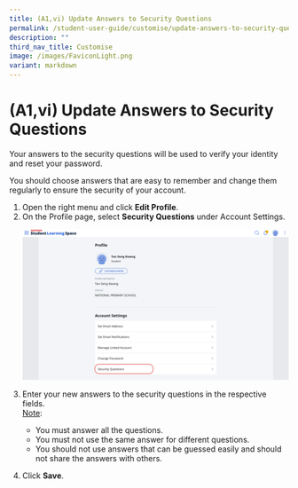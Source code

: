 ```yaml
---
title: (A1,vi) Update Answers to Security Questions
permalink: /student-user-guide/customise/update-answers-to-security-questions/
description: ""
third_nav_title: Customise
image: /images/FaviconLight.png
variant: markdown
---
```

<h1 id="update-answers-to-security-questions">(A1,vi) Update Answers to Security Questions</h1>
<p>Your answers to the security questions will be used to verify your identity and reset your password.</p>
<p>You should choose answers that are easy to remember and change them regularly to ensure the security of your account.</p>
<ol>
<li>Open the right menu and click <strong>Edit Profile</strong>. </li>
<li>On the Profile page, select <strong>Security Questions</strong> under Account Settings.</li>

<p><img alt="Update Answers to Security Questions" src="/images/1Student/Cu_SecurityQuestions.png"></p>

<li>Enter your new answers to the security questions in the respective fields.</li>
<u>Note</u>:
<ul>
    <li>You must answer all the questions.</li>
    <li>You must not use the same answer for different questions.</li>
    <li>You should not use answers that can be guessed easily and should not share the answers with others.</li>
</ul>
<li><p>Click <strong>Save</strong>.</p>
</li>
</ol>